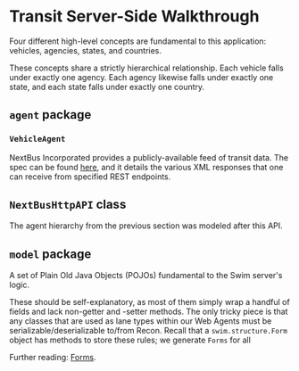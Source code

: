 # Transit Server-Side Walkthrough

Four different high-level concepts are fundamental to this application: vehicles, agencies, states, and countries.

These concepts share a strictly hierarchical relationship. Each vehicle falls under exactly one agency. Each agency likewise falls under exactly one state, and each state falls under exactly one country.



## `agent` package


### `VehicleAgent`

NextBus Incorporated provides a publicly-available feed of transit data. The spec can be found [here](https://retro.umoiq.com/xmlFeedDocs/NextBusXMLFeed.pdf), and it details the various XML responses that one can receive from specified REST endpoints.

## `NextBusHttpAPI` class

The agent hierarchy from the previous section was modeled after this API.

## `model` package

A set of Plain Old Java Objects (POJOs) fundamental to the Swim server's logic.

These should be self-explanatory, as most of them simply wrap a handful of fields and lack non-getter and -setter methods. The only tricky piece is that any classes that are used as lane types within our Web Agents must be serializable/deserializable to/from Recon. Recall that a `swim.structure.Form` object has methods to store these rules; we generate `Forms` for all

Further reading: [Forms](/TODO).

